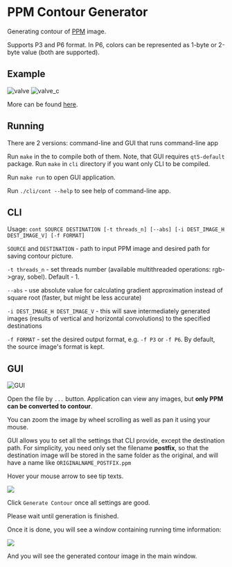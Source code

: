 # PPM Contour Generator
Generating contour of [PPM](https://en.wikipedia.org/wiki/Netpbm_format) image. 

Supports P3 and P6 format. In P6, colors can be represented as 1-byte or 2-byte value (both are supported).

## Example
![valve](https://github.com/theMavl/INNO2019OMP_TrialAssignment/blob/master/readme_pics/valve.png)
![valve_c](https://github.com/theMavl/INNO2019OMP_TrialAssignment/blob/master/readme_pics/valve_cont.png)

More can be found [here](https://github.com/theMavl/INNO2019OMP_TrialAssignment/tree/master/readme_pics).

## Running
There are 2 versions: command-line and GUI that runs command-line app

Run `make` in the to compile both of them. Note, that GUI requires `qt5-default` package. Run `make` in `cli` directory if you want only CLI to be compiled.

Run `make run` to open GUI application.

Run `./cli/cont --help` to see help of command-line app. 

## CLI
Usage: `cont SOURCE DESTINATION [-t threads_n] [--abs] [-i DEST_IMAGE_H DEST_IMAGE_V] [-f FORMAT]`

`SOURCE` and `DESTINATION` - path to input PPM image and desired path for saving contour picture.

`-t threads_n` - set threads number (available multithreaded operations: rgb->gray, sobel). Default - 1.

`--abs` - use absolute value for calculating gradient approximation instead of square root (faster, but might be less accurate)

`-i DEST_IMAGE_H DEST_IMAGE_V` - this will save intermediately generated images (results of vertical and horizontal convolutions) to the specified destinations

`-f FORMAT` - set the desired output format, e.g. `-f P3` or `-f P6`. By default, the source image's format is kept.


## GUI
![GUI](https://github.com/theMavl/INNO2019OMP_TrialAssignment/blob/master/readme_pics/cat_gui.png)

Open the file by `...` button. Application can view any images, but **only PPM can be converted to contour**.

You can zoom the image by wheel scrolling as well as pan it using your mouse.

GUI allows you to set all the settings that CLI provide, except the destination path. For simplicity, 
you need only set the filename **postfix**, so that the destination image will be stored in the same folder 
as the original, and will have a name like `ORIGINALNAME_POSTFIX.ppm`

Hover your mouse arrow to see tip texts.

![](https://github.com/theMavl/INNO2019OMP_TrialAssignment/blob/master/readme_pics/tips.png)

Click `Generate Contour` once all settings are good.

Please wait until generation is finished.

Once it is done, you will see a window containing running time information:

![](https://github.com/theMavl/INNO2019OMP_TrialAssignment/blob/master/readme_pics/benchmarks.png)

And you will see the generated contour image in the main window.
